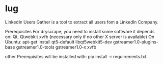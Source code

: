 # lug
LinkedIn Users Gather is a tool to extract all users fom a LinkedIn Company.

Prerequisites
For dryscrape, you need to install some software it depends on:
Qt, Qtwebkit
xvfb (necessary only if no other X server is available)
On Ubuntu:
apt-get install qt5-default libqt5webkit5-dev gstreamer1.0-plugins-base gstreamer1.0-tools gstreamer1.0-x xvfb

other Prerequisites will be installed with:
  pip install -r requirements.txt
